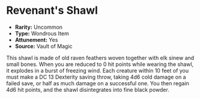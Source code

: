 # Revenant's Shawl

- **Rarity:** Uncommon
- **Type:** Wondrous Item
- **Attunement:** Yes
- **Source:** Vault of Magic

This shawl is made of old raven feathers woven together with elk sinew and small bones. When you are reduced to 0 hit points while wearing the shawl, it explodes in a burst of freezing wind. Each creature within 10 feet of you must make a DC 13 Dexterity saving throw, taking 4d6 cold damage on a failed save, or half as much damage on a successful one. You then regain 4d6 hit points, and the shawl disintegrates into fine black powder.

